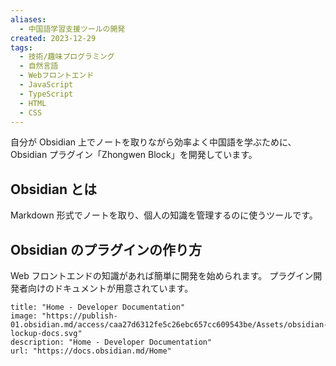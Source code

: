 ```yaml
---
aliases:
  - 中国語学習支援ツールの開発
created: 2023-12-29
tags:
  - 技術/趣味プログラミング
  - 自然言語
  - Webフロントエンド
  - JavaScript
  - TypeScript
  - HTML
  - CSS
---
```

自分が Obsidian 上でノートを取りながら効率よく中国語を学ぶために、Obsidian プラグイン「Zhongwen Block」を開発しています。
## Obsidian とは
Markdown 形式でノートを取り、個人の知識を管理するのに使うツールです。
## Obsidian のプラグインの作り方
Web フロントエンドの知識があれば簡単に開発を始められます。
プラグイン開発者向けのドキュメントが用意されています。
```embed
title: "Home - Developer Documentation"
image: "https://publish-01.obsidian.md/access/caa27d6312fe5c26ebc657cc609543be/Assets/obsidian-lockup-docs.svg"
description: "Home - Developer Documentation"
url: "https://docs.obsidian.md/Home"
```
